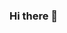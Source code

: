 ### Hi there 👋
<!--
[![Anurag's GitHub stats](https://github-readme-stats.vercel.app/api?HSU0201=anuraghazra)](https://github.com/anuraghazra/github-readme-stats)

<!--
**HSU0201/HSU0201** is a ✨ _special_ ✨ repository because its `README.md` (this file) appears on your GitHub profile.

Here are some ideas to get you started:

- 🔭 I’m currently working on ...
- 🌱 I’m currently learning ...
- 👯 I’m looking to collaborate on ...
- 🤔 I’m looking for help with ...
- 💬 Ask me about ...
- 📫 How to reach me: ...
- 😄 Pronouns: ...
- ⚡ Fun fact: ...
-->
